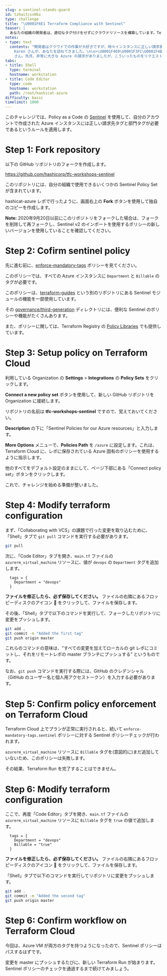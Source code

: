 ```yaml
---
slug: a-sentinel-stands-guard
id: tzhaitcsv0bz
type: challenge
title: "\U0001F6E1️ Terraform Compliance with Sentinel"
teaser: |
  あなたの組織の開発者は、適切なタグ付けをせずにクラウドリソースを構築しています。Terraform で構築されたすべての Azure インスタンスにタグ付けを強制する方法が必要です。Sentinel は Terraform 用のガバナンスエンジンです。
notes:
- type: text
  contents: "開発者はクラウドでの作業が大好きですが、時々インスタンスに正しい請求書や部門コードをタグ付けするのを忘れてしまうことがあります。財務部の
    Karen さんが、あなたを訪ねてきました。\n\n>\U0001F469\U0001F3FC‍\U0001F4BC\U0001F4C8 こんにちは、SysAdmin
    さん。先月、非常に大きな Azure の請求がありましたが、こういったものをリクエストした部署にどれだけ請求できるのか見当もつきません。項目を表示するためのレポートがあるのですが、これは全員が適切にリソースをタグ付けしないと機能しません。すべての社員がクラウドリソースに適切なタグを付けているか確認してもらえますか？"
tabs:
- title: Shell
  type: terminal
  hostname: workstation
- title: Code Editor
  type: code
  hostname: workstation
  path: /root/hashicat-azure
difficulty: basic
timelimit: 1800
---
```

このチャレンジでは、Policy as a Code の [Sentinel](https://www.terraform.io/cloud-docs/policy-enforcement/sentinel) を使用して、自分のアカウントで作成された Azure インスタンスには正しい請求先タグと部門タグが必要であるというルールを適用します。

Step 1: Fork repository
=============================

以下の GitHub リポジトリのフォークを作成します。

https://github.com/hashicorp/tfc-workshops-sentinel

このリポジトリには、自分の組織で使用できるいくつかの Sentinel Policy Set が含まれています。

hashicat-azure レポで行ったように、画面右上の **Fork** ボタンを使用して独自のコピーを作成します。

**Note:** 2020年9月20日以前にこのリポジトリをフォークした場合は、フォークを削除して再フォークし、Sentinel v2 のインポートを使用するポリシーの新しいバージョンを使用していることを確認してください。

Step 2: Cofirm sentinel policy
=============================

先に進む前に、[enforce-mandatory-tags](https://github.com/hashicorp/tfc-workshops-sentinel/blob/master/azure/enforce-mandatory-tags.sentine) ポリシーを見てください。

このポリシーでは、すべての Azure インスタンスに `Department` と `Billable` のタグが必要です。

このポリシーは、[terraform-guides](https://github.com/hashicorp/terraform-guides) という別のリポジトリにある Sentinel モジュールの機能を一部使用しています。

その [governance/third-generation](https://github.com/hashicorp/terraform-guides/tree/master/governance/third-generation) ディレクトリには、便利な Sentinel のポリシーや機能がたくさんあります。

また、ポリシーに関しては、Terraform Registry の [Policy Libraries](https://registry.terraform.io/browse/policies) でも提供しています。

Step 3: Setup policy on Terraform Cloud
=============================

利用している Organization の **Settings** > **Integrations** の **Policy Sets** をクリックします。

**Connect a new policy set** ボタンを使用して、新しい GitHub リポジトリを Organization に接続します。

リポジトリの名前は **tfc-workshops-sentinel** ですので、覚えておいてください。

**Description** の下に「Sentinel Policies for our Azure resources」と入力します。

**More Options** メニューで、**Policies Path** を `/azure` に設定します。これは、Terraform Cloud に、レポに保存されている Azure 固有のポリシーを使用するように指示します。

他のすべてをデフォルト設定のままにして、ページ下部にある「Connect policy set」ボタンをクリックします。

これで、チャレンジを始める準備が整いました。

Step 4: Modify terraform configuration
=============================

まず、「Collaborating with VCS」の課題で行った変更を取り込むために、「Shell」タブで `git pull` コマンドを実行する必要があります。

```bash
git pull
```

次に、「Code Editor」タブを開き、`main.tf` ファイルの `azurerm_virtual_machine` リソースに、値が `devops` の `Department` タグを追加します。

```hcl
  tags = {
    Department = "devops"
  }
```

**ファイルを修正したら、必ず保存してください。** ファイルの右隣にあるフロッピーディスクのアイコン 💾 をクリックして、ファイルを保存します。

その後、「Shell」タブで以下のコマンドを実行して、フォークしたリポジトリに変更をプッシュします。

```bash
git add .
git commit -m "Added the first tag"
git push origin master
```

これらのコマンドの意味は、"すべての変更を加えてローカルの git レポにコミットし、それをリモートレポの master ブランチにプッシュする” というものです。

なお、`git push` コマンドを実行する際には、GitHub のクレデンシャル（GitHub のユーザー名と個人用アクセストークン）を入力する必要があります。

Step 5: Confirm policy enforcement on Terraform Cloud
=============================

Terraform Cloud 上でプランが正常に実行されると、続いて `enforce-mandatory-tags.sentinel` ポリシーに対する Sentinel ポリシーチェックが行われます。

`azurerm_virtual_machine` リソースに `Billable` タグを(意図的に)まだ追加していないため、このポリシーは失敗します。

その結果、Terraform Run を完了することはできません。

Step 6: Modify terraform configuration
=============================

ここで、再度「Code Editor」タブを開き、`main.tf` ファイルの `azurerm_virtual_machine` リソースに `Billable` タグを `true` の値で追加します。

```hcl
  tags = {
    Department = "devops"
    Billable = "true"
  }
```

**ファイルを修正したら、必ず保存してください。** ファイルの右隣にあるフロッピーディスクのアイコン 💾 をクリックして、ファイルを保存します。

「Shell」タブで以下のコマンドを実行してリポジトリに変更をプッシュします。

```bash
git add .
git commit -m "Added the second tag"
git push origin master
```

Step 6: Confirm workflow on Terraform Cloud
=============================

今回は、Azure VM が両方のタグを持つようになったので、Sentinel ポリシーはパスするはずです。

変更を master にプッシュするたびに、新しい Terraform Run が始まります。Sentinel ポリシーのチェックを通過するまで続けてみましょう。